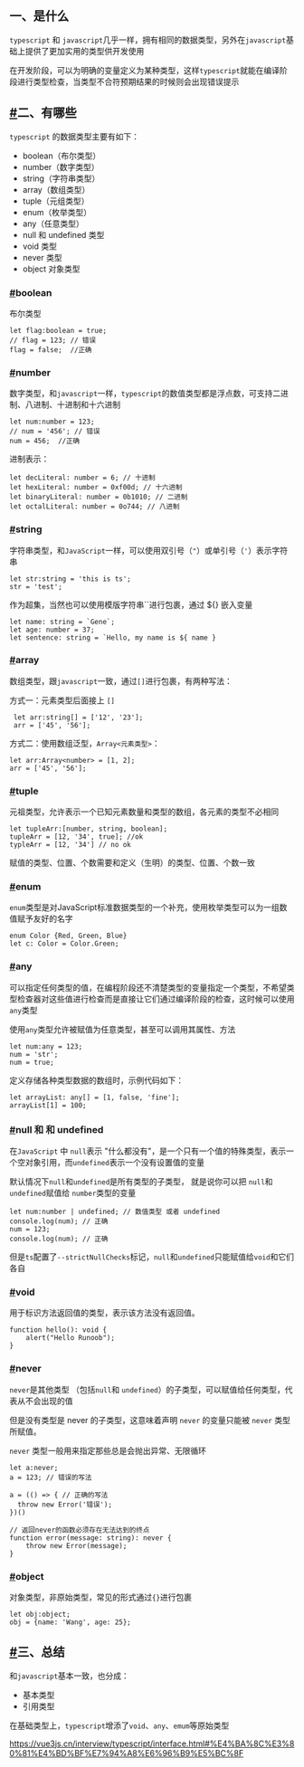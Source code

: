 ## 一、是什么

`typescript` 和 `javascript`几乎一样，拥有相同的数据类型，另外在`javascript`基础上提供了更加实用的类型供开发使用

在开发阶段，可以为明确的变量定义为某种类型，这样`typescript`就能在编译阶段进行类型检查，当类型不合符预期结果的时候则会出现错误提示

## [#](https://vue3js.cn/interview/typescript/data_type.html#二、有哪些)二、有哪些

`typescript` 的数据类型主要有如下：

- boolean（布尔类型）
- number（数字类型）
- string（字符串类型）
- array（数组类型）
- tuple（元组类型）
- enum（枚举类型）
- any（任意类型）
- null 和 undefined 类型
- void 类型
- never 类型
- object 对象类型

### [#](https://vue3js.cn/interview/typescript/data_type.html#boolean)boolean

布尔类型

```tsx
let flag:boolean = true;
// flag = 123; // 错误
flag = false;  //正确
```



### [#](https://vue3js.cn/interview/typescript/data_type.html#number)number

数字类型，和`javascript`一样，`typescript`的数值类型都是浮点数，可支持二进制、八进制、十进制和十六进制

```tsx
let num:number = 123;
// num = '456'; // 错误
num = 456;  //正确
```



进制表示：

```tsx
let decLiteral: number = 6; // 十进制
let hexLiteral: number = 0xf00d; // 十六进制
let binaryLiteral: number = 0b1010; // 二进制
let octalLiteral: number = 0o744; // 八进制
```



### [#](https://vue3js.cn/interview/typescript/data_type.html#string)string

字符串类型，和`JavaScript`一样，可以使用双引号（`"`）或单引号（`'`）表示字符串

```tsx
let str:string = 'this is ts';
str = 'test';
```



作为超集，当然也可以使用模版字符串``进行包裹，通过 ${} 嵌入变量

```tsx
let name: string = `Gene`;
let age: number = 37;
let sentence: string = `Hello, my name is ${ name }
```



### [#](https://vue3js.cn/interview/typescript/data_type.html#array)array

数组类型，跟`javascript`一致，通过`[]`进行包裹，有两种写法：

方式一：元素类型后面接上 `[]`

```tsx
 let arr:string[] = ['12', '23'];
 arr = ['45', '56'];
```



方式二：使用数组泛型，`Array<元素类型>`：

```tsx
let arr:Array<number> = [1, 2];
arr = ['45', '56'];
```

### [#](https://vue3js.cn/interview/typescript/data_type.html#tuple)tuple

元祖类型，允许表示一个已知元素数量和类型的数组，各元素的类型不必相同

```tsx
let tupleArr:[number, string, boolean];
tupleArr = [12, '34', true]; //ok
typleArr = [12, '34'] // no ok
```



赋值的类型、位置、个数需要和定义（生明）的类型、位置、个数一致

### [#](https://vue3js.cn/interview/typescript/data_type.html#enum)enum

`enum`类型是对JavaScript标准数据类型的一个补充，使用枚举类型可以为一组数值赋予友好的名字

```tsx
enum Color {Red, Green, Blue}
let c: Color = Color.Green;
```



### [#](https://vue3js.cn/interview/typescript/data_type.html#any)any

可以指定任何类型的值，在编程阶段还不清楚类型的变量指定一个类型，不希望类型检查器对这些值进行检查而是直接让它们通过编译阶段的检查，这时候可以使用`any`类型

使用`any`类型允许被赋值为任意类型，甚至可以调用其属性、方法

```tsx
let num:any = 123;
num = 'str';
num = true;
```



定义存储各种类型数据的数组时，示例代码如下：

```tsx
let arrayList: any[] = [1, false, 'fine'];
arrayList[1] = 100;
```



### [#](https://vue3js.cn/interview/typescript/data_type.html#null-和-和-undefined)null 和 和 undefined

在`JavaScript` 中 `null`表示 "什么都没有"，是一个只有一个值的特殊类型，表示一个空对象引用，而`undefined`表示一个没有设置值的变量

默认情况下`null`和`undefined`是所有类型的子类型， 就是说你可以把 `null`和 `undefined`赋值给 `number`类型的变量

```tsx
let num:number | undefined; // 数值类型 或者 undefined
console.log(num); // 正确
num = 123;
console.log(num); // 正确
```



但是`ts`配置了`--strictNullChecks`标记，`null`和`undefined`只能赋值给`void`和它们各自

### [#](https://vue3js.cn/interview/typescript/data_type.html#void)void

用于标识方法返回值的类型，表示该方法没有返回值。

```tsx
function hello(): void {
    alert("Hello Runoob");
}
```



### [#](https://vue3js.cn/interview/typescript/data_type.html#never)never

`never`是其他类型 （包括`null`和 `undefined`）的子类型，可以赋值给任何类型，代表从不会出现的值

但是没有类型是 never 的子类型，这意味着声明 `never` 的变量只能被 `never` 类型所赋值。

`never` 类型一般用来指定那些总是会抛出异常、无限循环

```tsx
let a:never;
a = 123; // 错误的写法

a = (() => { // 正确的写法
  throw new Error('错误');
})()

// 返回never的函数必须存在无法达到的终点
function error(message: string): never {
    throw new Error(message);
}
```



### [#](https://vue3js.cn/interview/typescript/data_type.html#object)object

对象类型，非原始类型，常见的形式通过`{}`进行包裹

```tsx
let obj:object;
obj = {name: 'Wang', age: 25};
```



## [#](https://vue3js.cn/interview/typescript/data_type.html#三、总结)三、总结

和`javascript`基本一致，也分成：

- 基本类型
- 引用类型

在基础类型上，`typescript`增添了`void`、`any`、`emum`等原始类型

https://vue3js.cn/interview/typescript/interface.html#%E4%BA%8C%E3%80%81%E4%BD%BF%E7%94%A8%E6%96%B9%E5%BC%8F